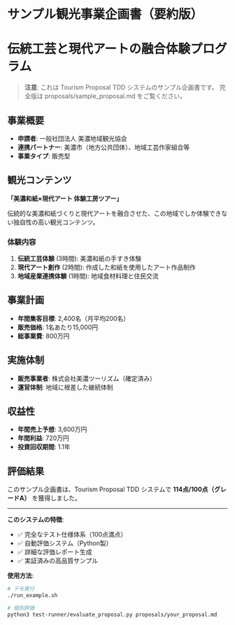 # サンプル観光事業企画書（要約版）
# 伝統工芸と現代アートの融合体験プログラム

> **注意**: これは Tourism Proposal TDD システムのサンプル企画書です。
> 完全版は proposals/sample_proposal.md をご覧ください。

## 事業概要
- **申請者**: 一般社団法人 美濃地域観光協会
- **連携パートナー**: 美濃市（地方公共団体）、地域工芸作家組合等
- **事業タイプ**: 販売型

## 観光コンテンツ
**「美濃和紙×現代アート 体験工房ツアー」**

伝統的な美濃和紙づくりと現代アートを融合させた、この地域でしか体験できない独自性の高い観光コンテンツ。

### 体験内容
1. **伝統工芸体験** (3時間): 美濃和紙の手すき体験
2. **現代アート創作** (2時間): 作成した和紙を使用したアート作品制作
3. **地域産業連携体験** (1時間): 地域食材料理と住民交流

## 事業計画
- **年間集客目標**: 2,400名（月平均200名）
- **販売価格**: 1名あたり15,000円
- **総事業費**: 800万円

## 実施体制
- **販売事業者**: 株式会社美濃ツーリズム（確定済み）
- **運営体制**: 地域に根差した継続体制

## 収益性
- **年間売上予想**: 3,600万円
- **年間利益**: 720万円
- **投資回収期間**: 1.1年

## 評価結果
このサンプル企画書は、Tourism Proposal TDD システムで **114点/100点（グレードA）** を獲得しました。

---

**このシステムの特徴**:
- ✅ 完全なテスト仕様体系（100点満点）
- ✅ 自動評価システム（Python製）
- ✅ 詳細な評価レポート生成
- ✅ 実証済みの高品質サンプル

**使用方法**:
```bash
# デモ実行
./run_example.sh

# 個別評価
python3 test-runner/evaluate_proposal.py proposals/your_proposal.md
```
